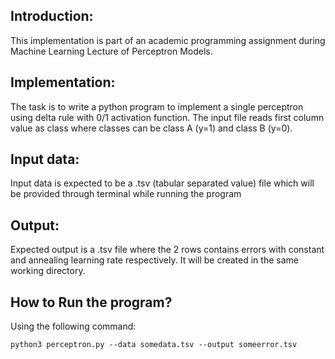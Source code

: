## Introduction:
This implementation is part of an academic programming assignment during Machine Learning Lecture of Perceptron Models.

## Implementation:
The task is to write a python program to implement a single perceptron using delta rule with 0/1 activation function. The input file reads first column value as class where classes can be class A (y=1) and class B (y=0).

## Input data:
Input data is expected to be a .tsv (tabular separated value) file which will be provided through terminal while running the program

## Output:
Expected output is a .tsv file where the 2 rows contains errors with constant and annealing learning rate respectively. It will be created in the same working directory.

## How to Run the program?
Using the following command:

    python3 perceptron.py --data somedata.tsv --output someerror.tsv
